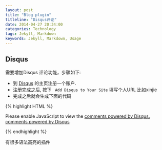 ```yaml
---
layout: post
title: "Blog plugin"
titleline: "Disqus评论"
date: 2014-04-27 20:34:00
categories: Technology
tags: Jekyll, Markdown
keywords: Jekyll, Markdown, Usage 
---
```


## Disqus

需要增加Disqus 评论功能，步骤如下:

* 到 [Disqus][] 的主页注册一个账户.
* 注册完成之后, 按下 ` Add Disqus to Your Site` 填写个人URL 比如xinjie
* 完成之后就会生成下面的代码

{% highlight HTML %}
<div id="disqus_thread"></div>
    <script type="text/javascript"> /* * * CONFIGURATION VARIABLES: EDIT BEFORE PASTING INTO YOUR WEBPAGE * * */
    var disqus_shortname = 'xinjie'; // required: replace example with your forum shortname
    /* * * DON'T EDIT BELOW THIS LINE * * */
    (function() 
    {
        var dsq = document.createElement('script'); dsq.type = 'text/javascript'; dsq.async = true;
        dsq.src = '//' + disqus_shortname + '.disqus.com/embed.js';
        (document.getElementsByTagName('head')[0] || document.getElementsByTagName('body')[0]).appendChild(dsq);
     })();
</script>
<noscript>Please enable JavaScript to view the <a href="http://disqus.com/?ref_noscript">comments powered by Disqus.</a></noscript>
<a href="http://disqus.com" class="dsq-brlink">comments powered by <span class="logo-disqus">Disqus</span></a>

{% endhighlight %}


有很多语法高亮的插件

[wan]: {{BASE_PATH}}/images/yuming.png
[Disqus]: http://disqus.com/


